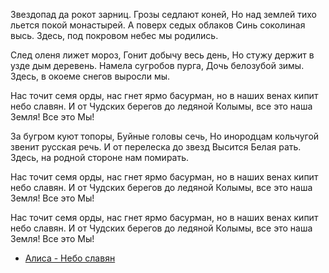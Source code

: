 Звездопад да рокот зарниц.
Грозы седлают коней,
Но над землей тихо льется покой монастырей.
А поверх седых облаков
Синь соколиная высь.
Здесь, под покровом небес мы родились.

След оленя лижет мороз,
Гонит добычу весь день,
Но стужу держит в узде дым деревень.
Намела сугробов пурга,
Дочь белозубой зимы.
Здесь, в окоеме снегов выросли мы.

Нас точит семя орды, нас гнет ярмо басурман, но в наших венах кипит небо славян.
И от Чудских берегов до ледяной Колымы, все это наша Земля! Все это Мы!

За бугром куют топоры,
Буйные головы сечь,
Но инородцам кольчугой звенит русская речь.
И от перелеска до звезд
Высится Белая рать.
Здесь, на родной стороне нам помирать.

Нас точит семя орды, нас гнет ярмо басурман, но в наших венах кипит небо славян.
И от Чудских берегов до ледяной Колымы, все это наша Земля! Все это Мы!

Нас точит семя орды, нас гнет ярмо басурман, но в наших венах кипит небо славян.
И от Чудских берегов до ледяной Колымы, все это наша Земля! Все это Мы!
- [Алиса - Небо славян](https://music.yandex.ru/album/26747893/track/115861639)
